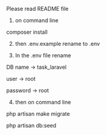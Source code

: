 Please read README file

1. on command line 

composer install

2. then .env.example rename to .env

3. In the .env file rename

DB name -> task_laravel

user -> root

password -> root

4. then on command line

php artisan make migrate

php artisan db:seed
